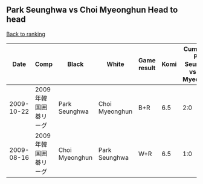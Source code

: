 ## Park Seunghwa vs Choi Myeonghun Head to head

[Back to ranking](../../index.md)




| **Date** | **Comp** | **Black** | **White** | **Game result** | **Komi** | **Cumulative Park Seunghwa vs Choi Myeonghun** | **Park Seunghwa streak** | **Choi Myeonghun streak** | 
| --- | --- | --- | --- | --- | --- | --- | --- | --- |
| 2009-10-22 | 2009年韓国囲碁リーグ | Park Seunghwa | Choi Myeonghun | B+R | 6.5 | 2:0 | 2 | 0 | 
| 2009-08-16 | 2009年韓国囲碁リーグ | Choi Myeonghun | Park Seunghwa | W+R | 6.5 | 1:0 | 1 | 0 |




